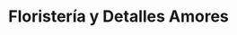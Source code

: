 ---
title: "Floristería y Detalles Amores"
url: /san-luis-de-cubarral/floristeria-y-detalles-amores/
shop: Blumen
---